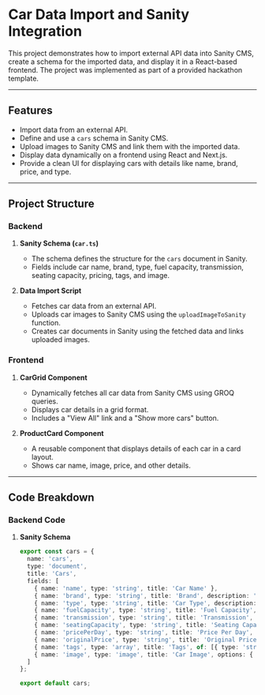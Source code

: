 # Car Data Import and Sanity Integration

This project demonstrates how to import external API data into Sanity CMS, create a schema for the imported data, and display it in a React-based frontend. The project was implemented as part of a provided hackathon template.

---

## Features
- Import data from an external API.
- Define and use a `cars` schema in Sanity CMS.
- Upload images to Sanity CMS and link them with the imported data.
- Display data dynamically on a frontend using React and Next.js.
- Provide a clean UI for displaying cars with details like name, brand, price, and type.

---

## Project Structure
### Backend
1. **Sanity Schema (`car.ts`)**
   - The schema defines the structure for the `cars` document in Sanity.
   - Fields include car name, brand, type, fuel capacity, transmission, seating capacity, pricing, tags, and image.

2. **Data Import Script**
   - Fetches car data from an external API.
   - Uploads car images to Sanity CMS using the `uploadImageToSanity` function.
   - Creates car documents in Sanity using the fetched data and links uploaded images.

### Frontend
1. **CarGrid Component**
   - Dynamically fetches all car data from Sanity CMS using GROQ queries.
   - Displays car details in a grid format.
   - Includes a "View All" link and a "Show more cars" button.

2. **ProductCard Component**
   - A reusable component that displays details of each car in a card layout.
   - Shows car name, image, price, and other details.

---

## Code Breakdown

### Backend Code
1. **Sanity Schema**
   ```typescript
   export const cars = {
     name: 'cars',
     type: 'document',
     title: 'Cars',
     fields: [
       { name: 'name', type: 'string', title: 'Car Name' },
       { name: 'brand', type: 'string', title: 'Brand', description: 'Brand of the car (e.g., Nissan, Tesla, etc.)' },
       { name: 'type', type: 'string', title: 'Car Type', description: 'Type of the car (e.g., Sport, Sedan, SUV, etc.)' },
       { name: 'fuelCapacity', type: 'string', title: 'Fuel Capacity', description: 'Fuel capacity or battery capacity (e.g., 90L, 100kWh)' },
       { name: 'transmission', type: 'string', title: 'Transmission', description: 'Type of transmission (e.g., Manual, Automatic)' },
       { name: 'seatingCapacity', type: 'string', title: 'Seating Capacity', description: 'Number of seats (e.g., 2 People, 4 seats)' },
       { name: 'pricePerDay', type: 'string', title: 'Price Per Day', description: 'Rental price per day' },
       { name: 'originalPrice', type: 'string', title: 'Original Price', description: 'Original price before discount (if applicable)' },
       { name: 'tags', type: 'array', title: 'Tags', of: [{ type: 'string' }], options: { layout: 'tags' } },
       { name: 'image', type: 'image', title: 'Car Image', options: { hotspot: true } }
     ]
   };

   export default cars;
